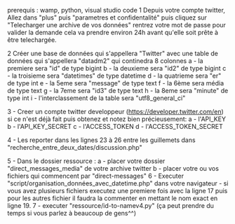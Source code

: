  prerequis : wamp, python, visual studio code
1 Depuis votre compte twitter, Allez dans "plus" puis "parametres et confidentalité" puis cliquez sur  "Telecharger une archive de vos données" rentrez 
votre mot de passe pour valider la demande cela va prendre environ 24h avant qu'elle soit prête à être telechargée.

2 Créer une base de données qui s'appellera "Twitter" avec une table de données qui s'appellera "datadm2" qui continedra 8 colonnes
  a - la premiere   sera  "id" de type   bigint
  b - la deuxieme  sera  "id2" de type bigint
  c - la troisieme sera "datetimes" de type datetime
  d - la quatrieme sera "er" de type  int
  e - la 5eme sera "message" de type  text
  f - la 6ème sera média de type text
  g - la 7eme sera  "id3" de type text
  h - la 8eme sera "minute" de type  int
  i - l'interclassement de la table  sera  "utf8_general_ci"

3 - Creer un compte twitter developpeur (https://developer.twitter.com/en)  si ce n'est déjà fait puis obtenez et notez bien précieusement: 
 	a - l'API_KEY 
	b - l'API_KEY_SECRET
	c - l'ACCESS_TOKEN
	d - l'ACCESS_TOKEN_SECRET
  
4 - Les reporter dans les lignes 23 à 26 entre les guillemets dans  "recherche_entre_deux_dates/discussion.php"

5 - Dans le dossier ressource :
    a - placer votre dossier "direct_messages_media" de votre archive twitter
    b - placer votre ou vos fichiers qui commencent par "direct-messages"
6 -  Executer "script/organisation_données_avec_datetime.php" dans votre navigateur 
	- si vous avez plusieurs fichiers  executez une premiere fois avec la ligne 17  puis pour les autres fichier  il faudra la commenter en mettant le nom exact en 	ligne 19.
7 - executer "ressource/id-to-namev4.py" (ça peut prendre du temps si vous parlez à beaucoup de gens^^)
